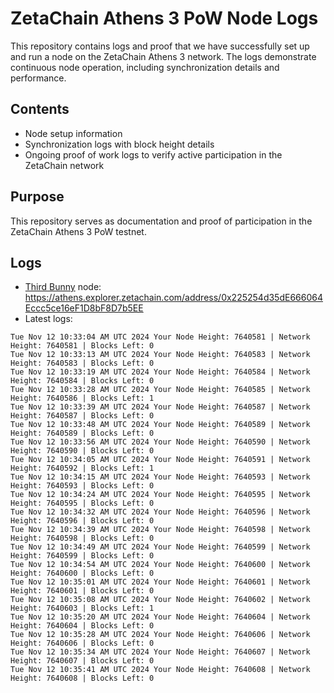 # ZetaChain Athens 3 PoW Node Logs
This repository contains logs and proof that we have successfully set up and run a node on the ZetaChain Athens 3 network. The logs demonstrate continuous node operation, including synchronization details and performance.

## Contents
- Node setup information
- Synchronization logs with block height details
- Ongoing proof of work logs to verify active participation in the ZetaChain network

## Purpose
This repository serves as documentation and proof of participation in the ZetaChain Athens 3 PoW testnet.

## Logs

- [Third Bunny](https://thirdbunny.xyz/) node: https://athens.explorer.zetachain.com/address/0x225254d35dE666064Eccc5ce16eF1D8bF8D7b5EE
- Latest logs:
```
Tue Nov 12 10:33:04 AM UTC 2024 Your Node Height: 7640581 | Network Height: 7640581 | Blocks Left: 0
Tue Nov 12 10:33:13 AM UTC 2024 Your Node Height: 7640583 | Network Height: 7640583 | Blocks Left: 0
Tue Nov 12 10:33:19 AM UTC 2024 Your Node Height: 7640584 | Network Height: 7640584 | Blocks Left: 0
Tue Nov 12 10:33:28 AM UTC 2024 Your Node Height: 7640585 | Network Height: 7640586 | Blocks Left: 1
Tue Nov 12 10:33:39 AM UTC 2024 Your Node Height: 7640587 | Network Height: 7640587 | Blocks Left: 0
Tue Nov 12 10:33:48 AM UTC 2024 Your Node Height: 7640589 | Network Height: 7640589 | Blocks Left: 0
Tue Nov 12 10:33:56 AM UTC 2024 Your Node Height: 7640590 | Network Height: 7640590 | Blocks Left: 0
Tue Nov 12 10:34:05 AM UTC 2024 Your Node Height: 7640591 | Network Height: 7640592 | Blocks Left: 1
Tue Nov 12 10:34:15 AM UTC 2024 Your Node Height: 7640593 | Network Height: 7640593 | Blocks Left: 0
Tue Nov 12 10:34:24 AM UTC 2024 Your Node Height: 7640595 | Network Height: 7640595 | Blocks Left: 0
Tue Nov 12 10:34:32 AM UTC 2024 Your Node Height: 7640596 | Network Height: 7640596 | Blocks Left: 0
Tue Nov 12 10:34:39 AM UTC 2024 Your Node Height: 7640598 | Network Height: 7640598 | Blocks Left: 0
Tue Nov 12 10:34:49 AM UTC 2024 Your Node Height: 7640599 | Network Height: 7640599 | Blocks Left: 0
Tue Nov 12 10:34:54 AM UTC 2024 Your Node Height: 7640600 | Network Height: 7640600 | Blocks Left: 0
Tue Nov 12 10:35:01 AM UTC 2024 Your Node Height: 7640601 | Network Height: 7640601 | Blocks Left: 0
Tue Nov 12 10:35:08 AM UTC 2024 Your Node Height: 7640602 | Network Height: 7640603 | Blocks Left: 1
Tue Nov 12 10:35:20 AM UTC 2024 Your Node Height: 7640604 | Network Height: 7640604 | Blocks Left: 0
Tue Nov 12 10:35:28 AM UTC 2024 Your Node Height: 7640606 | Network Height: 7640606 | Blocks Left: 0
Tue Nov 12 10:35:34 AM UTC 2024 Your Node Height: 7640607 | Network Height: 7640607 | Blocks Left: 0
Tue Nov 12 10:35:41 AM UTC 2024 Your Node Height: 7640608 | Network Height: 7640608 | Blocks Left: 0
```

